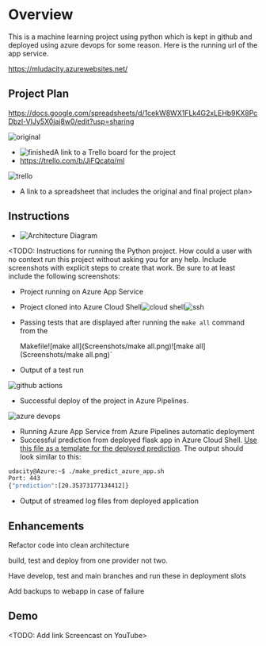 # Overview

This is a machine learning project using python which is kept in github and deployed using azure devops for some reason. Here is the running url of the app service.



https://mludacity.azurewebsites.net/

## Project Plan

https://docs.google.com/spreadsheets/d/1cekW8WX1FLk4G2xLEHb9KX8PcDbzl-VIJy5X0jaj8w0/edit?usp=sharing

![original](https://tva1.sinaimg.cn/large/008vxvgGgy1h7bv27k86zj31sv0i0441.jpg)



* ![finished](https://tva1.sinaimg.cn/large/008vxvgGgy1h7bv2ng1kdj31sv0i0te9.jpg)A link to a Trello board for the project
* https://trello.com/b/JiFQcatq/ml

![trello](https://tva1.sinaimg.cn/large/008vxvgGgy1h7buwozbjgj30x809kaar.jpg)

* A link to a spreadsheet that includes the original and final project plan>

## Instructions

* ![Architecture Diagram](https://tva1.sinaimg.cn/large/008vxvgGgy1h7bua49yoxj30oi03dglo.jpg)

<TODO:  Instructions for running the Python project.  How could a user with no context run this project without asking you for any help.  Include screenshots with explicit steps to create that work. Be sure to at least include the following screenshots:

* Project running on Azure App Service

* Project cloned into Azure Cloud Shell![cloud shell](https://tva1.sinaimg.cn/large/008vxvgGgy1h7buds5y0qj30x809kt9x.jpg)![ssh]()

* Passing tests that are displayed after running the `make all` command from the 

  Makefile![make all](Screenshots/make all.png)![make all](Screenshots/make all.png)`

* Output of a test run

![github actions](https://tva1.sinaimg.cn/large/008vxvgGgy1h7buaw98o2j31y30rn40p.jpg)

* Successful deploy of the project in Azure Pipelines.  

![azure devops](https://tva1.sinaimg.cn/large/008vxvgGgy1h7bub6ypkyj30re0n9jsw.jpg)

* Running Azure App Service from Azure Pipelines automatic deployment
* Successful prediction from deployed flask app in Azure Cloud Shell.  [Use this file as a template for the deployed prediction](https://github.com/udacity/nd082-Azure-Cloud-DevOps-Starter-Code/blob/master/C2-AgileDevelopmentwithAzure/project/starter_files/flask-sklearn/make_predict_azure_app.sh).
  The output should look similar to this:

```bash
udacity@Azure:~$ ./make_predict_azure_app.sh
Port: 443
{"prediction":[20.35373177134412]}
```

* Output of streamed log files from deployed application

> 

## Enhancements

Refactor code into clean architecture

build, test and deploy from one provider not two.

Have develop, test and main branches and run these in deployment slots

Add backups to webapp in case of failure

## Demo 

<TODO: Add link Screencast on YouTube>

